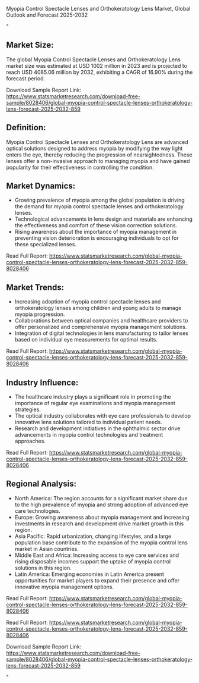 Myopia Control Spectacle Lenses and Orthokeratology Lens Market, Global Outlook and Forecast 2025-2032

"<h2>Market Size:</h2>
<p>The global Myopia Control Spectacle Lenses and Orthokeratology Lens market size was estimated at USD 1002 million in 2023 and is projected to reach USD 4085.06 million by 2032, exhibiting a CAGR of 16.90% during the forecast period.</p>
<p>Download Sample Report Link: <a href='https://www.statsmarketresearch.com/download-free-sample/8028406/global-myopia-control-spectacle-lenses-orthokeratology-lens-forecast-2025-2032-859'>https://www.statsmarketresearch.com/download-free-sample/8028406/global-myopia-control-spectacle-lenses-orthokeratology-lens-forecast-2025-2032-859</a></p>

<h2>Definition:</h2>
<p>Myopia Control Spectacle Lenses and Orthokeratology Lens are advanced optical solutions designed to address myopia by modifying the way light enters the eye, thereby reducing the progression of nearsightedness. These lenses offer a non-invasive approach to managing myopia and have gained popularity for their effectiveness in controlling the condition.</p>

<h2>Market Dynamics:</h2>
<ul>
  <li>Growing prevalence of myopia among the global population is driving the demand for myopia control spectacle lenses and orthokeratology lenses.</li>
  <li>Technological advancements in lens design and materials are enhancing the effectiveness and comfort of these vision correction solutions.</li>
  <li>Rising awareness about the importance of myopia management in preventing vision deterioration is encouraging individuals to opt for these specialized lenses.</li>
</ul>
<p>Read Full Report: <a href='https://www.statsmarketresearch.com/global-myopia-control-spectacle-lenses-orthokeratology-lens-forecast-2025-2032-859-8028406'>https://www.statsmarketresearch.com/global-myopia-control-spectacle-lenses-orthokeratology-lens-forecast-2025-2032-859-8028406</a></p>

<h2>Market Trends:</h2>
<ul>
  <li>Increasing adoption of myopia control spectacle lenses and orthokeratology lenses among children and young adults to manage myopia progression.</li>
  <li>Collaborations between optical companies and healthcare providers to offer personalized and comprehensive myopia management solutions.</li>
  <li>Integration of digital technologies in lens manufacturing to tailor lenses based on individual eye measurements for optimal results.</li>
</ul>
<p>Read Full Report: <a href='https://www.statsmarketresearch.com/global-myopia-control-spectacle-lenses-orthokeratology-lens-forecast-2025-2032-859-8028406'>https://www.statsmarketresearch.com/global-myopia-control-spectacle-lenses-orthokeratology-lens-forecast-2025-2032-859-8028406</a></p>

<h2>Industry Influence:</h2>
<ul>
  <li>The healthcare industry plays a significant role in promoting the importance of regular eye examinations and myopia management strategies.</li>
  <li>The optical industry collaborates with eye care professionals to develop innovative lens solutions tailored to individual patient needs.</li>
  <li>Research and development initiatives in the ophthalmic sector drive advancements in myopia control technologies and treatment approaches.</li>
</ul>
<p>Read Full Report: <a href='https://www.statsmarketresearch.com/global-myopia-control-spectacle-lenses-orthokeratology-lens-forecast-2025-2032-859-8028406'>https://www.statsmarketresearch.com/global-myopia-control-spectacle-lenses-orthokeratology-lens-forecast-2025-2032-859-8028406</a></p>

<h2>Regional Analysis:</h2>
<ul>
  <li>North America: The region accounts for a significant market share due to the high prevalence of myopia and strong adoption of advanced eye care technologies.</li>
  <li>Europe: Growing awareness about myopia management and increasing investments in research and development drive market growth in this region.</li>
  <li>Asia Pacific: Rapid urbanization, changing lifestyles, and a large population base contribute to the expansion of the myopia control lens market in Asian countries.</li>
  <li>Middle East and Africa: Increasing access to eye care services and rising disposable incomes support the uptake of myopia control solutions in this region.</li>
  <li>Latin America: Emerging economies in Latin America present opportunities for market players to expand their presence and offer innovative myopia management options.</li>
</ul>
<p>Read Full Report: <a href='https://www.statsmarketresearch.com/global-myopia-control-spectacle-lenses-orthokeratology-lens-forecast-2025-2032-859-8028406'>https://www.statsmarketresearch.com/global-myopia-control-spectacle-lenses-orthokeratology-lens-forecast-2025-2032-859-8028406</a></p>

<p>Read Full Report: <a href='https://www.statsmarketresearch.com/global-myopia-control-spectacle-lenses-orthokeratology-lens-forecast-2025-2032-859-8028406'>https://www.statsmarketresearch.com/global-myopia-control-spectacle-lenses-orthokeratology-lens-forecast-2025-2032-859-8028406</a></p>
<p>Download Sample Report Link: <a href='https://www.statsmarketresearch.com/download-free-sample/8028406/global-myopia-control-spectacle-lenses-orthokeratology-lens-forecast-2025-2032-859'>https://www.statsmarketresearch.com/download-free-sample/8028406/global-myopia-control-spectacle-lenses-orthokeratology-lens-forecast-2025-2032-859</a></p>"

